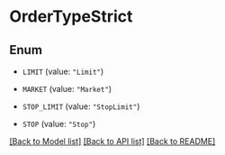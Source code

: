 # OrderTypeStrict

## Enum


* `LIMIT` (value: `"Limit"`)

* `MARKET` (value: `"Market"`)

* `STOP_LIMIT` (value: `"StopLimit"`)

* `STOP` (value: `"Stop"`)


[[Back to Model list]](../README.md#documentation-for-models) [[Back to API list]](../README.md#documentation-for-api-endpoints) [[Back to README]](../README.md)


